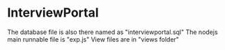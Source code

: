 # InterviewPortal


The database file is also there named as "interviewportal.sql" 
The nodejs main runnable file is "exp.js"
View files are in "views folder"
